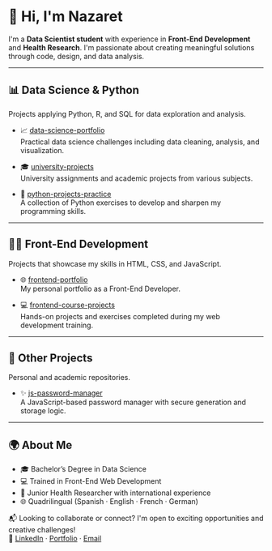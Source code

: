 # 👋 Hi, I'm Nazaret

I'm a **Data Scientist student** with experience in **Front-End Development** and **Health Research**. I'm passionate about creating meaningful solutions through code, design, and data analysis.

---

## 📊 Data Science & Python
Projects applying Python, R, and SQL for data exploration and analysis.

- 📈 [data-science-portfolio](https://github.com/NachiBasaldella/data-science-portfolio)  
  Practical data science challenges including data cleaning, analysis, and visualization.

- 🎓 [university-projects](https://github.com/NachiBasaldella/university-projects)  
  University assignments and academic projects from various subjects.

- 🐍 [python-projects-practice](https://github.com/NachiBasaldella/python-projects-practice)  
  A collection of Python exercises to develop and sharpen my programming skills.

---
## 👩‍💻 Front-End Development
Projects that showcase my skills in HTML, CSS, and JavaScript.

- 🌐 [frontend-portfolio](https://github.com/NachiBasaldella/frontend-portfolio)  
  My personal portfolio as a Front-End Developer.

- 💻 [frontend-course-projects](https://github.com/NachiBasaldella/frontend-course-projects)  
  Hands-on projects and exercises completed during my web development training.

---
## 🔐 Other Projects
Personal and academic repositories.

- ✨ [js-password-manager](https://github.com/NachiBasaldella/js-password-manager)  
  A JavaScript-based password manager with secure generation and storage logic.

---

## 🌍 About Me
- 🎓 Bachelor’s Degree in Data Science  
- 💻 Trained in Front-End Web Development  
- 🧬 Junior Health Researcher with international experience  
- 🌐 Quadrilingual (Spanish · English · French · German)

📬 Looking to collaborate or connect? I'm open to exciting opportunities and creative challenges!  
🔗 [LinkedIn](https://www.linkedin.com/in/nazaret-basaldella-720864164/) · [Portfolio](#) · [Email](nazaretbasaldel@gmail.com)
